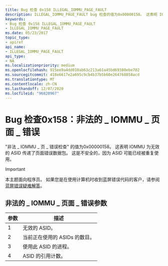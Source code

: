 ```yaml
---
title: Bug 检查 0x158 ILLEGAL_IOMMU_PAGE_FAULT
description: ILLEGAL_IOMMU_PAGE_FAULT bug 检查的值为0x00000158。 这表明 IOMMU 为无效的 ASID 传递了页面错误数据包。
keywords:
- Bug 检查 0x158 ILLEGAL_IOMMU_PAGE_FAULT
- ILLEGAL_IOMMU_PAGE_FAULT
ms.date: 05/23/2017
topic_type:
- apiref
api_name:
- ILLEGAL_IOMMU_PAGE_FAULT
api_type:
- NA
ms.localizationpriority: medium
ms.openlocfilehash: 915ee9a4dd010ab63c213a61a45bd69380ebe702
ms.sourcegitcommit: 418e6617e2a695c9cb4b37b5b60e264760858acd
ms.translationtype: MT
ms.contentlocale: zh-CN
ms.lasthandoff: 12/07/2020
ms.locfileid: "96820967"
---
```

# <a name="bug-check-0x158-illegal_iommu_page_fault"></a>Bug 检查0x158：非法的 \_ IOMMU \_ 页面 \_ 错误


"非法 \_ IOMMU \_ 页 \_ 错误检查" 的值为0x00000158。 这表明 IOMMU 为无效的 ASID 传递了页面错误数据包。 这是不安全的，因为 ASID 可能已经被重复使用。

> [!IMPORTANT]
> 本主题面向程序员。 如果您是在使用计算机时收到蓝屏错误代码的客户，请参阅[蓝屏错误疑难解答](https://www.windows.com/stopcode)。


## <a name="illegal_iommu_page_fault-parameters"></a>非法的 \_ IOMMU \_ 页面 \_ 错误参数


| 参数 | 描述                           |
|-----------|---------------------------------------|
| 1         | 无效的 ASID。                     |
| 2         | 当前正在使用的 ASIDs 的数目。 |
| 3         | 使用此 ASID 的进程。          |
| 4         | ASID 的引用计数。           |

 

 

 




